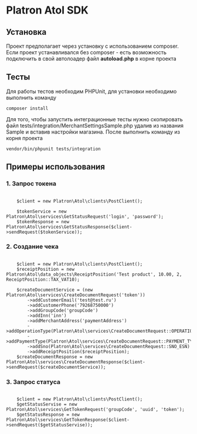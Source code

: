 Platron Atol SDK
===============
## Установка

Проект предполагает через установку с использованием composer. 
Если проект устанавливался без composer - есть возможность подключить в свой автолоадер файл **autoload.php** в корне проекта

## Тесты
Для работы тестов необходим PHPUnit, для установки необходимо выполнить команду
```
composer install
```
Для того, чтобы запустить интеграционные тесты нужно скопировать файл tests/integration/MerchantSettingsSample.php удалив 
из названия Sample и вставив настройки магазина. После выполнить команду из корня проекта
```
vendor/bin/phpunit tests/integration
```

## Примеры использования

### 1. Запрос токена

<pre><code>
    $client = new Platron\Atol\clients\PostClient();
        
    $tokenService = new Platron\Atol\services\GetStatusRequest('login', 'password');
    $tokenResponse = new Platron\Atol\services\GetStatusResponse($client->sendRequest($tokenService));
</pre></code>

### 2. Создание чека

<pre><code>
    $client = new Platron\Atol\clients\PostClient();
    $receiptPosition = new Platron\Atol\data_objects\ReceiptPosition('Test product', 10.00, 2, ReceiptPosition::TAX_VAT10);
 
    $createDocumentService = (new Platron\Atol\services\CreateDocumentRequest('token'))
        ->addCustomerEmail('test@test.ru')
        ->addCustomerPhone('79268750000')
        ->addGroupCode('groupCode')
        ->addInn('inn')
        ->addMerchantAddress('paymentAddress')
        ->addOperationType(Platron\Atol\services\CreateDocumentRequest::OPERATION_TYPE_BUY)
        ->addPaymentType(Platron\Atol\services\CreateDocumentRequest::PAYMENT_TYPE_ELECTRON)
        ->addSno(Platron\Atol\services\CreateDocumentRequest::SNO_ESN)
        ->addReceiptPosition($receiptPosition);
    $createDocumentResponse = new Platron\Atol\services\CreateDocumentResponse($client->sendRequest($createDocumentService));
</pre></code>

### 3. Запрос статуса 

<pre><code>
    $client = new Platron\Atol\clients\PostClient();
    $getStatusServise = new Platron\Atol\services\GetTokenRequest('groupCode', 'uuid', 'token');
    $getStatusResponse = new Platron\Atol\services\GetTokenResponse($client->sendRequest($getStatusServise));
</pre></code>